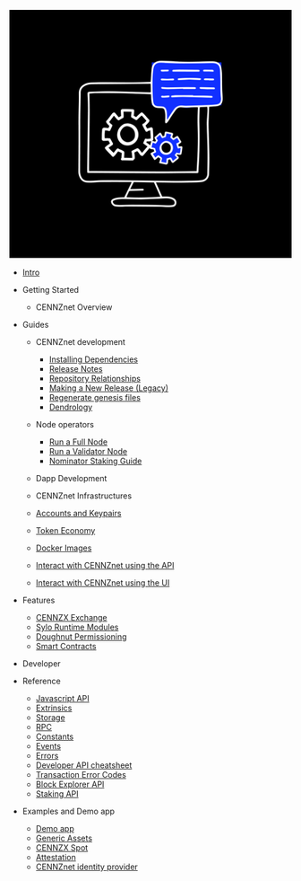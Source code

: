 ![Centrality](./images/cogs.png)


- [Intro](Intro)
- Getting Started
    - CENNZnet Overview
- Guides
    - CENNZnet development
        - [Installing Dependencies](Guides/CENNZnet%20Development/Installing-Dependencies)
        - [Release Notes](Guides/CENNZnet%20Development/Release-Notes)
        - [Repository Relationships](Guides/CENNZnet%20Development/Repository-Relationships)
        - [Making a New Release (Legacy)](Guides/CENNZnet%20Development/Making-a-New-Release)
        - [Regenerate genesis files](Guides/CENNZnet%20Development/Regenerating-genesis-files-on-Release)
        - [Dendrology](Guides/CENNZnet%20Development/Dendrology)

    - Node operators
        - [Run a Full Node](Guides/Node%20operators/Running-a-Full-Node)
        - [Run a Validator Node](Guides/Node%20operators/Validator-Guide)
        - [Nominator Staking Guide](Guides/Node%20operators/Nominator-Staking-Guide)

    - Dapp Development
    
    - CENNZnet Infrastructures


    - [Accounts and Keypairs](Accounts-and-Keypairs)
    - [Token Economy](Token-Economy)
    - [Docker Images](https://hub.docker.com/r/cennznet/cennznet/tags)
    - [Interact with CENNZnet using the API](Interact-with-CENNZnet--using-the-API)
    - [Interact with CENNZnet using the UI](Exploring-the-CENNZnet-UI)
- Features
    - [CENNZX Exchange](CENNZX-Exchange)
    - [Sylo Runtime Modules](Sylo-Runtime-Modules)
    - [Doughnut Permissioning](Doughnut-Permissioning)
    - [Smart Contracts](Using-Smart-Contracts-on-CENNZnet)
- Developer

- Reference
    - [Javascript API](https://github.com/cennznet/api.js/blob/develop/README.md)
    - [Extrinsics](https://github.com/cennznet/api.js/blob/develop/docs/cennznet/extrinsics.md)
    - [Storage](https://github.com/cennznet/api.js/blob/develop/docs/cennznet/storage.md)
    - [RPC](https://github.com/cennznet/api.js/blob/develop/docs/cennznet/rpc.md)
    - [Constants](https://github.com/cennznet/api.js/blob/develop/docs/cennznet/constants.md)
    - [Events](https://github.com/cennznet/api.js/blob/develop/docs/cennznet/events.md)
    - [Errors](https://github.com/cennznet/api.js/blob/develop/docs/cennznet/errors.md)
    - [Developer API cheatsheet](https://github.com/cennznet/cennznet/wiki/Developer-API-Cheatsheet)
    - [Transaction Error Codes](Transaction-Error-Codes)
    - [Block Explorer API](https://github.com/cennznet/CENNZnet-explorer-API)
    - [Staking API](https://github.com/cennznet/cennznet/wiki/Staking-API)
- Examples and Demo app
    - [Demo app](https://github.com/cennznet/cennznet/wiki/Example-demo-app)
    - [Generic Assets](API-examples-Generic-Assets)
    - [CENNZX Spot](API-examples-CENNZX-Spot)
    - [Attestation](API-examples-Attestation)
    - [CENNZnet identity provider](https://github.com/cennznet/cennznet-identity-provider)

